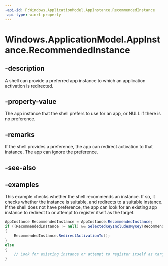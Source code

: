 ```yaml
---
-api-id: P:Windows.ApplicationModel.AppInstance.RecommendedInstance
-api-type: winrt property
---
```


<!-- Property syntax.
public AppInstance RecommendedInstance { get; }
-->

# Windows.ApplicationModel.AppInstance.RecommendedInstance

## -description
A shell can provide a preferred app instance to which an application activation is redirected.

## -property-value
The app instance that the shell prefers to use for an app, or NULL if there is no preference.

## -remarks
If the shell provides a preference, the app can redirect activation to that instance. 
The app can ignore the preference. 

## -see-also

## -examples
This example checks whether the shell recommends an instance.
If so, it checks whether the instance is suitable, and redirects to a suitable instance.
If the shell does not have preference, the app can look for an existing app instance to redirect to or attempt to register itself as the target.

```csharp
AppInstance RecommendedInstance = AppInstance.RecommendedInstance;
if ((RecommendedInstance != null) && SelectedKeyIncludesMyKey(RecommendedInstance.Key))
{
    RecommendedInstance.RedirectActivationTo();
}
else
{
    // Look for existing instance or attempt to register itself as target.
}


```

